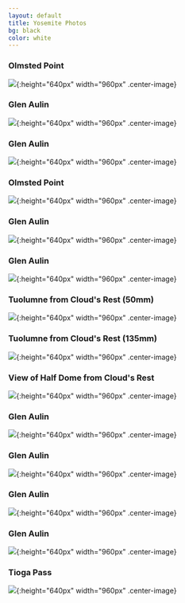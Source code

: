 ```yaml
---
layout: default
title: Yosemite Photos
bg: black
color: white
---
```


<meta property="og:image" content="https://lh3.googleusercontent.com/YtjtDfK0AYMiqLSZryNnifdEayTah-OD8Rp9b_RHmrqi2w1_7DVOayihIL3u0UUCjcDL9H1Q9wMxPVAn0MgA0AOHD2q_Z5VeJGIxQAp1OUDbOfte_jrCP5DyveC3QGXbmWf8H20GW1c=w2400
" />

### Olmsted Point
![](https://lh3.googleusercontent.com/YtjtDfK0AYMiqLSZryNnifdEayTah-OD8Rp9b_RHmrqi2w1_7DVOayihIL3u0UUCjcDL9H1Q9wMxPVAn0MgA0AOHD2q_Z5VeJGIxQAp1OUDbOfte_jrCP5DyveC3QGXbmWf8H20GW1c=w2400
){:height="640px" width="960px" .center-image}

### Glen Aulin
![](https://lh3.googleusercontent.com/EcNGWLS2TZtZKi3dOK5ouds39Oeel1I2hZo_9WGhwI6rxyrM9w8wwpktEcAU3wlNSy5FyDk3Qe937potMz9BhKEFGLDb76vU-ekI-4M4Oc0B_nA-M2GmGe3K9xoJBGSFZlPKfsJ5B0I=w2400){:height="640px" width="960px" .center-image}

### Glen Aulin
![](https://lh3.googleusercontent.com/gE4NqALhIVCQDJv6USvVRMAeBSatx6PfU7Ar1gDfYt5QCFIq0zulULrxOdLgBjP1aBucZG3stiTVi0aKOhhQKlGWSxi-krKZkgmfHIRfVeL6man2bOLG1nTmdmU7YSR3heyfSY70KkA=w2400){:height="640px" width="960px" .center-image}

### Olmsted Point
![](https://lh3.googleusercontent.com/7rL_ck-tGxWs7de12-ds8rBX1g6AzgYcfgGOnVDCm28Npjd034Z7PDi7EN59hlLNF4S8s-YVhp-nodRjcQ3Mhlj3XhQ5H0_g-argS6gcQDPYGoc0SVCy6sg2rT3Ljm06qB8BRJPMal4=w2400){:height="640px" width="960px" .center-image}

### Glen Aulin
![](https://lh3.googleusercontent.com/faqbLgR82UCRZrTP9oeysXfZrD8ZPWdokUSFPC3f3Eq9EMvGfHCnq6DOH6GItZpR_ioUJ1QXwy643z856M_1X3YIsbJ-COq1yuiJk8OPGWE-ylhztp8MgBvD52InwYVx-XjFxV2gcyU=w2400){:height="640px" width="960px" .center-image}

### Glen Aulin
![](https://lh3.googleusercontent.com/IAb9KNG-QdJyj3FiNmixVkpAzdAup6kc9qRe-bpJ3Kx3Eeb7LyUSg03W_QcDRkGZ5UwDDNj30n3Qr3PTd5Gqau8Z-SoS2c9yp-cbkZ3qBwEy6r_45Y8xXazXJ1-Rl5bJ-MlZ4p2Nc90=w2400){:height="640px" width="960px" .center-image}

### Tuolumne from Cloud's Rest (50mm)
![](https://lh3.googleusercontent.com/wywRiuuMWZPs-qOMoCsefu3dy9UNHibL1dQBdL-Qr6Q1zMBZ-AF99TWBXwRiiU1JSSjhxVl1tlXCBYj0amVoozQsh3pUxf36IYV1XGOM-QYCuf_EuijqzCEviRqum5h5P4qluQR53FY=w2400){:height="640px" width="960px" .center-image}

### Tuolumne from Cloud's Rest (135mm)
![](https://lh3.googleusercontent.com/XfVjUOwyDwqKq320_ShMkudy42MxI42HAFRdblugVXI0l_nm8nKb-CLzrE50El3QXj90T63_7t9LRST2G4HBeO49rUDSJboDLGxm8SCan2h4hi4LivtQ2pDl15Cmlpt8Q5kyz2E5EnY=w2400){:height="640px" width="960px" .center-image}

### View of Half Dome from Cloud's Rest
![](https://lh3.googleusercontent.com/g0o8EHbyE_DAoCkHvo0xM0sbicdYCCnS4kYzODbLPMFmXFJaUiYiWJAesTq8cAov9-SapW3CV_OFAvZUwmuHsxXtxHu937xeJKp6cqtwvuDAc5v37Q4CRCumVVehbvYzBOXDJ5mc1dc=w2400){:height="640px" width="960px" .center-image}

### Glen Aulin
![](https://lh3.googleusercontent.com/FxOxnvqt4sM4NCeW_xs-w9_JBUvLzgQvInsCL7qLE7zpKFeO9BvAoLMsV_qt7OMhQHFwQONs5p4QU_hE7lqvMWFMl6wUCZGPqo45xhYrXzZxcOQv8kFcmPRSJJMe3iVVNzlLrUMnr5E=w2400){:height="640px" width="960px" .center-image}

### Glen Aulin
![](https://lh3.googleusercontent.com/jx3ZyPxjXHuuiLS9DpGnSE_gXQXy8unFbrVx5G6MhNb41XX9I1rbRCZXLcLstCpMvc9VhDajOpj3YpL7mXsHN1i-zolct5rK7hAcTIYxR2ZMw8sfCCoEgawtIYR5GNjac0hPbLztOM8=w2400){:height="640px" width="960px" .center-image}

### Glen Aulin
![](https://lh3.googleusercontent.com/RAvIGia-JaHbb7CFcz7sionRyK_Uwf2Ouzt_cx8BTDHRqSbH0-sSL2SHzC_ovlawmUt3LQDB7YOgpki9K4RCSmPmCyxnsm10e0ihMQvnw-W85hychpsPe9vtRPOOez6PhBXGJkqhb1c=w2400){:height="640px" width="960px" .center-image}

### Glen Aulin
![](https://lh3.googleusercontent.com/XzmGsrd42KLrQ6pMoVZt75xzxdb5zfJyouZwoStGQgSy9gaRXijsxJlv2wp9RNGAZXPJHJagWEsOhNjhJ67CvgMKWTu4-ib33X4e_iHy8A31M9gs-xR9CvKKVV1NQ_FslhvYGgz6Xs4=w2400){:height="640px" width="960px" .center-image}

### Tioga Pass
![](https://lh3.googleusercontent.com/sJmx3suFwRgwspZctI84m2-2aPYO5OhnpyTj_C05sgsHqcQ9av6itPigjILeANFOWtbXuq-Pm0lRbyPCtkPc8muX8rPkyvB51bniKE_DMTJ_aiNWsmgvuIV-634kCsux-97llP20I-A=w2400){:height="640px" width="960px" .center-image}
